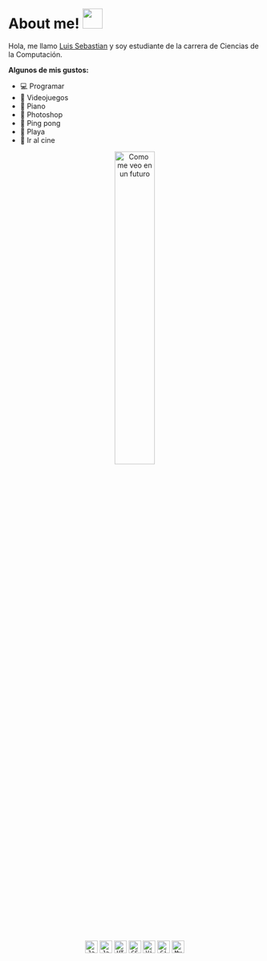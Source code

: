 
# About me! <img src="https://media.giphy.com/media/v0dGnTDFgEr68myH0C/giphy.gif?cid=790b7611l40yadxmhzejzwvrjdjv4pmj1goy9f9vvnkbajgq&rid=giphy.gif&ct=s" width="40px">


Hola, me llamo [Luis Sebastian](https://www.instagram.com/luis_sebastian123/?hl=es) y soy estudiante de la carrera de Ciencias de la Computación. 

<!--Gustos-->
**Algunos de mis gustos:**
<!-- TODO-IST:START -->
<ul>
    <li>💻 Programar</li>
    <li>👾 Videojuegos</li>
    <li>🎹 Piano</li>
    <li>🌌 Photoshop</li>
    <li>🏓 Ping pong</li>
    <li>🌴 Playa</li>
    <li>🎥 Ir al cine</li>
</ul>
 <!-- TODO-IST:END -->

<p align="center" top="500px"><img src="https://raw.githubusercontent.com/abhisheknaiidu/abhisheknaiidu/master/code.gif" width="40%" alt="Como me veo en un futuro" ></p>


<!--💻 Programar
👾 Videojuegos
🎹 Piano
🌌 Photoshop
🏓 Ping pong
🌴 Playa
🎥 Ir al cine
-->

<p align="center">
    <code><img title="Java" height="25" src="https://github.com/zumrudu-anka/zumrudu-anka/blob/master/images/java-original.svg"></code>
    <code><img title="Javascript" height="25" src="https://github.com/zumrudu-anka/zumrudu-anka/blob/master/images/javascript.svg"></code>
    <code><img title="HTML5" height="25" src="https://github.com/zumrudu-anka/zumrudu-anka/blob/master/images/html5.svg"></code>
    <code><img title="CSS" height="25" src="https://github.com/zumrudu-anka/zumrudu-anka/blob/master/images/css.svg"></code>
    <code><img title="Visual Studio Code" height="25" src="https://github.com/zumrudu-anka/zumrudu-anka/blob/master/images/vscode.png"></code>
    <code><img title="GitHub" height="25" src="https://github.com/zumrudu-anka/zumrudu-anka/blob/master/images/github.svg"></code>
    <code><img title="MySQL" height="25" src="https://github.com/zumrudu-anka/zumrudu-anka/blob/master/images/mysql.svg"></code>
</p>

